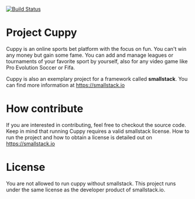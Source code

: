 [![Build Status](https://travis-ci.org/smallstack/project-cuppy.svg?branch=develop)](https://travis-ci.org/smallstack/project-cuppy)

# Project Cuppy
Cuppy is an online sports bet platform with the focus on fun. You can't win any money but gain some fame. 
You can add and manage leagues or tournaments of your favorite sport by yourself, also for any video game like Pro Evolution Soccer or Fifa.

Cuppy is also an exemplary project for a framework called **smallstack**. You can find more information at https://smallstack.io

# How contribute
If you are interested in contributing, feel free to checkout the source code. Keep in mind that running Cuppy requires a valid smallstack license. How to run the project and how to obtain a license is detailed out on https://smallstack.io


# License
You are not allowed to run cuppy without smallstack. This project runs under the same license as the developer product of smallstack.io.
